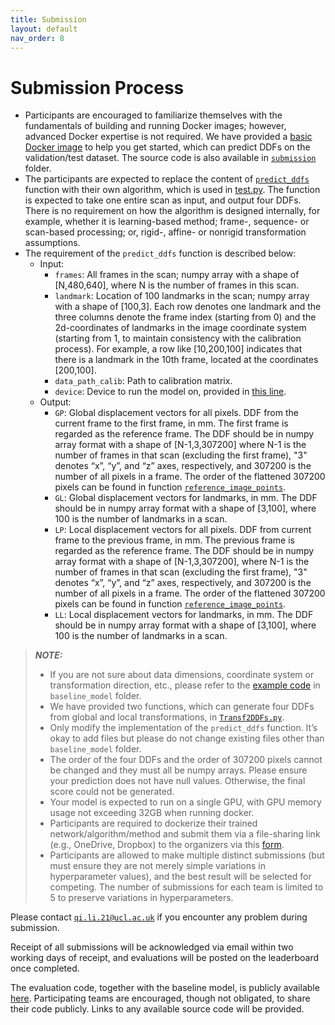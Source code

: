 ```yaml
---
title: Submission
layout: default
nav_order: 8
---
```


# Submission Process

* Participants are encouraged to familiarize themselves with the fundamentals of building and running Docker images; however, advanced Docker expertise is not required. We have provided a <a href="https://github.com/QiLi111/TUS-REC2025-Challenge_baseline/blob/main/submission/README.md#instructions-for-docker" target="_blank">basic Docker image</a> to help you get started, which can predict DDFs on the validation/test dataset. The source code is also available in <a href="https://github.com/QiLi111/TUS-REC2025-Challenge_baseline/tree/main/submission" target="_blank">`submission`</a> folder.
* The participants are expected to replace the content of <a href="https://github.com/QiLi111/TUS-REC2025-Challenge_baseline/blob/main/submission/predict_ddfs.py" target="_blank">`predict_ddfs`</a> function with their own algorithm, which is used in <a href="https://github.com/QiLi111/TUS-REC2025-Challenge_baseline/blob/a818cdb708049b6a2209b7dbde6759ef1c8af0e8/submission/test.py#L39" target="_blank">test.py</a>. The function is expected to take one entire scan as input, and output four DDFs. There is no requirement on how the algorithm is designed internally, for example, whether it is learning-based method; frame-, sequence- or scan-based processing; or, rigid-, affine- or nonrigid transformation assumptions.  
* The requirement of the `predict_ddfs` function is described below:
  * Input: 
    * `frames`: All frames in the scan; numpy array with a shape of [N,480,640], where N is the number of frames in this scan.
    * `landmark`: Location of 100 landmarks in the scan; numpy array with a shape of [100,3]. Each row denotes one landmark and the three columns denote the frame index (starting from 0) and the 2d-coordinates of landmarks in the image coordinate system (starting from 1, to maintain consistency with the calibration process). For example, a row like [10,200,100] indicates that there is a landmark in the 10th frame, located at the coordinates [200,100].
    * `data_path_calib`: Path to calibration matrix.
    * `device`: Device to run the model on, provided in <a href="https://github.com/QiLi111/TUS-REC2025-Challenge_baseline/blob/a818cdb708049b6a2209b7dbde6759ef1c8af0e8/submission/test.py#L26" target="_blank">this line</a>.
  * Output:  
     * `GP`: Global displacement vectors for all pixels. DDF from the current frame to the first frame, in mm. The first frame is regarded as the reference frame. The DDF should be in numpy array format with a shape of [N-1,3,307200] where N-1 is the number of frames in that scan (excluding the first frame), "3" denotes “x”, “y”, and “z” axes, respectively, and 307200 is the number of all pixels in a frame. The order of the flattened 307200 pixels can be found in function <a href="https://github.com/QiLi111/TUS-REC2025-Challenge_baseline/blob/a818cdb708049b6a2209b7dbde6759ef1c8af0e8/submission/utils/plot_functions.py#L6" target="_blank">`reference_image_points`</a>.
     * `GL`: Global displacement vectors for landmarks, in mm. The DDF should be in numpy array format with a shape of [3,100], where 100 is the number of landmarks in a scan.
     * `LP`: Local displacement vectors for all pixels. DDF from current frame to the previous frame, in mm. The previous frame is regarded as the reference frame. The DDF should be in numpy array format with a shape of [N-1,3,307200], where N-1 is the number of frames in that scan (excluding the first frame), "3" denotes “x”, “y”, and “z” axes, respectively, and 307200 is the number of all pixels in a frame. The order of the flattened 307200 pixels can be found in function <a href="https://github.com/QiLi111/TUS-REC2025-Challenge_baseline/blob/a818cdb708049b6a2209b7dbde6759ef1c8af0e8/submission/utils/plot_functions.py#L6" target="_blank">`reference_image_points`</a>.
     * `LL`: Local displacement vectors for landmarks, in mm. The DDF should be in numpy array format with a shape of [3,100], where 100 is the number of landmarks in a scan.
     
        
> **_NOTE:_**  
> * If you are not sure about data dimensions, coordinate system or transformation direction, etc., please refer to the <a href="https://github.com/QiLi111/TUS-REC2025-Challenge_baseline/blob/main/submission/baseline_model/Prediction.py" target="_blank">example code</a> in `baseline_model` folder. 
>* We have provided two functions, which can generate four DDFs from global and local transformations, in <a href="https://github.com/QiLi111/TUS-REC2025-Challenge_baseline/blob/main/submission/utils/Transf2DDFs.py" target="_blank">`Transf2DDFs.py`</a>.
> * Only modify the implementation of the `predict_ddfs` function. It’s okay to add files but please do not change existing files other than `baseline_model` folder.
> * The order of the four DDFs and the order of 307200 pixels cannot be changed and they must all be numpy arrays. Please ensure your prediction does not have null values. Otherwise, the final score could not be generated.  
> * Your model is expected to run on a single GPU, with GPU memory usage not exceeding 32GB when running docker.
> * Participants are required to dockerize their trained network/algorithm/method and submit them via a file-sharing link (e.g., OneDrive, Dropbox) to the organizers via this <a href="https://forms.office.com/e/dj1g5TKyaj" target="_blank">form</a>.
> * Participants are allowed to make multiple distinct submissions (but must ensure they are not merely simple variations in hyperparameter values), and the best result will be selected for competing. The number of submissions for each team is limited to 5 to preserve variations in hyperparameters.


Please contact [`qi.li.21@ucl.ac.uk`](mailto:qi.li.21@ucl.ac.uk) if you encounter any problem during submission.

Receipt of all submissions will be acknowledged via email within two working days of receipt, and evaluations will be posted on the leaderboard once completed.

The evaluation code, together with the baseline model, is publicly available <a href="https://github.com/QiLi111/TUS-REC2025-Challenge_baseline" target="_blank">here</a>. Participating teams are encouraged, though not obligated, to share their code publicly. Links to any available source code will be provided.